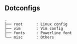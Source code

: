 
## Dotconfigs

```text
.
├── root      : Linux config
├── vim       : Vim config
├── fonts     : Powerline font
└── misc      : Others
```
